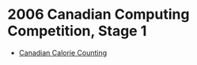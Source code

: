 # 2006 Canadian Computing Competition, Stage 1

* [Canadian Calorie Counting][]

[Canadian Calorie Counting]: http://www.dmoj.ca/problem/ccc06j1
